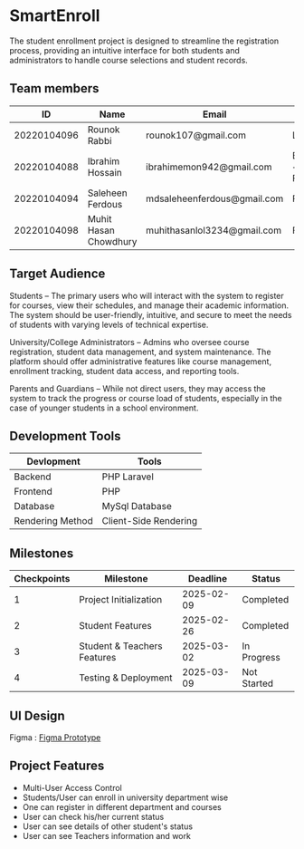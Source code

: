  

# SmartEnroll
The student enrollment project is designed to streamline the registration process, providing an intuitive interface for both students and administrators to handle course selections and student records.


## Team members
<table>
	 <thead> 
		 <tr> 
			 <th>ID</th> 
			 <th>Name</th> 
			 <th>Email</th> 
			 <th>Role</th> 
		 </tr> 
	 </thead> 
	 <tbody> 
		 <tr> 
			 <td>20220104096</td> 
			 <td>Rounok Rabbi</td> 
			 <td>rounok107@gmail.com</td> 
			 <td>Lead</td> 
		 </tr> 
		 <tr> 
			 <td>20220104088</td> 
			 <td>Ibrahim Hossain</td> 
			 <td>ibrahimemon942@gmail.com</td> 
			 <td>Backend + Frontend</td>   
		 </tr> 
		 <tr> 
			 <td>20220104094</td> 
			 <td>Saleheen Ferdous</td> 
			 <td>mdsaleheenferdous@gmail.com</td> 
			 <td>Frontend</td>   
		 </tr> 
		 <tr> 
			 <td>20220104098</td> 
			 <td>Muhit Hasan Chowdhury</td> 
			 <td>muhithasanlol3234@gmail.com</td> 
			 <td>Frontend</td>   
		 </tr> 
	 </tbody> 
 </table>

  

## Target Audience

Students – The primary users who will interact with the system to register for courses, view their schedules, and manage their academic information. The system should be user-friendly, intuitive, and secure to meet the needs of students with varying levels of technical expertise.

University/College Administrators – Admins who oversee course registration, student data management, and system maintenance. The platform should offer administrative features like course management, enrollment tracking, student data access, and reporting tools.

Parents and Guardians – While not direct users, they may access the system to track the progress or course load of students, especially in the case of younger students in a school environment.

  
  

## Development Tools
<table>
	 <thead> 
		 <tr> 
			 <th>Devlopment</th> 
			 <th>Tools</th> 
		 </tr> 
	 </thead> 
	 <tbody> 
		 <tr> 
			 <td>Backend</td> 
			 <td>PHP Laravel</td> 
		 </tr> 
		 <tr> 
			 <td>Frontend</td> 
			 <td>PHP</td>   
		 </tr> 
		 <tr> 
			 <td>Database</td> 
			 <td>MySql Database</td>  
		 </tr> 
		 <tr> 
			 <td>Rendering Method</td> 
			 <td>Client-Side Rendering</td> 
		 </tr> 
	 </tbody> 
 </table>

## Milestones
<table>
	<thead> 
		<tr> 
			<th>Checkpoints</th> 
			<th>Milestone</th> 
			<th>Deadline</th> 
			<th>Status</th> 
		</tr> 
	</thead> 
	<tbody> 
		<tr> 
			<td>1</td> 
			<td>Project Initialization</td> 
			<td>2025-02-09</td> 
			<td>Completed</td> 
		</tr> 
		<tr> 
			<td>2</td> 
			<td>Student Features</td> 
			<td>2025-02-26</td> 
			<td>Completed</td> 
		</tr> 
		<tr> 
			<td>3</td> 
			<td> Student & Teachers Features</td> 
			<td>2025-03-02</td> 
			<td>In Progress</td> 
		</tr> 
		<tr> 
			<td>4</td> 
			<td>Testing & Deployment</td> 
			<td>2025-03-09</td> 
			<td>Not Started</td> 
		</tr> 
	</tbody> 
</table>


  
## UI Design
Figma : <a href="https://www.figma.com/proto/PO3pBLh4R4klpQp5i56Pvr/Student-Enrollment?node-id=0-1&t=hzPTZrTuRyIhvfDr-1">Figma Prototype</a>

## Project Features
<ul>
	<li>Multi-User Access Control</li>
	<li>Students/User can enroll in university department wise</li>
	<li>One can register in different department and courses</li>
	<li>User can check his/her current status</li>
	<li>User can see details of other student's status</li>
	<li>User can see Teachers information and work</li>
 
</ul>

